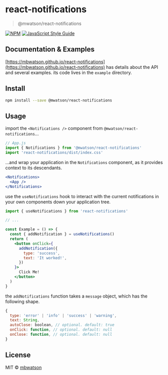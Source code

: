 # react-notifications

> @mwatson/react-notifications

[![NPM](https://img.shields.io/npm/v/react-notifications.svg)](https://www.npmjs.com/package/react-notifications) [![JavaScript Style Guide](https://img.shields.io/badge/code_style-standard-brightgreen.svg)](https://standardjs.com)


## Documentation & Examples

[https://mbwatson.github.io/react-notifications](https://mbwatson.github.io/react-notifications) has details about the API and several examples. its code lives in the `example` directory.

## Install

```bash
npm install --save @mwatson/react-notifications
```

## Usage

import the `<Notifications />` component from `@mwatson/react-notifications`...


```jsx
// App.js
import { Notifications } from '@mwatson/react-notifications'
import 'react-notifications/dist/index.css'
```

...and wrap your application in the `Notifications` component, as it provides context to its descendants.

```jsx
<Notifications>
  <App />
</Notifications>
```

use the `useNotifications` hook to interact with the current notifications in your own components down your application tree.


```jsx
import { useNotifications } from 'react-notifications'

// ...

const Example = () => {
  const { addNotification } = useNotifications()
  return (
    <button onClick={
      addNotification({
        type: 'success',
        text: 'It worked!',
      })
    }>
      Click Me!
    </button>
  )
}
```

the `addNotifications` function takes a `message` object, which has the following shape.

```js
{
  type: 'error' | 'info' | 'success' | 'warning',
  text: String,
  autoClose: boolean, // optional. default: true
  onClick: function, // optional. default: null
  onClose: function, // optional. default: null
}
```

## License

MIT © [mbwatson](https://github.com/mbwatson)
